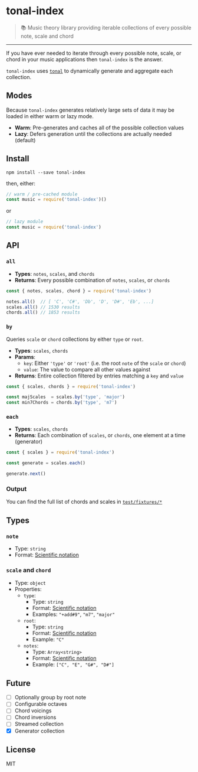 # tonal-index

> :books: Music theory library providing iterable collections of every possible note, scale and chord

---

If you have ever needed to iterate through every possible note, scale, or chord in your music applications then `tonal-index` is the answer.

`tonal-index` uses [`tonal`](https://npmjs.com/tonal) to dynamically generate and aggregate each collection.

## Modes

Because `tonal-index` generates relatively large sets of data it may be loaded in either warm or lazy mode.

- **Warm**: Pre-generates and caches all of the possible collection values
- **Lazy**: Defers generation until the collections are actually needed (default)

## Install

`npm install --save tonal-index`

then, either:

```js
// warm / pre-cached module
const music = require('tonal-index')()
```

or

```js
// lazy module
const music = require('tonal-index')
```

## API

### `all`

- **Types**: `notes`, `scales`, and `chords`
- **Returns**: Every possible combination of `notes`, `scales`, or `chords`

```js
const { notes, scales, chord } = require('tonal-index')

notes.all()  // [ 'C', 'C#', 'Db', 'D', 'D#', 'Eb', ...]
scales.all() // 1530 results
chords.all() // 1853 results
```

### `by`

Queries `scale` or `chord` collections by either `type` or `root`.

- **Types**: `scales`, `chords`
- **Params**:
  * `key`: Either `'type'` or `'root'` (i.e. the root `note` of the `scale` or `chord`)
  * `value`: The value to compare all other values against
- **Returns**: Entire collection filtered by entries matching a `key` and `value`

```js
const { scales, chords } = require('tonal-index')

const majScales  = scales.by('type', 'major')
const min7Chords = chords.by('type', 'm7')
```

### `each`

- **Types**: `scales`, `chords`
- **Returns**: Each combination of `scales`, or `chords`, one element at a time (generator)

```js
const { scales } = require('tonal-index')

const generate = scales.each()

generate.next()
```

### Output

You can find the full list of chords and scales in [`test/fixtures/*`](https://github.com/slurmulon/tonal-index/tree/master/test/fixtures)

## Types

### `note`
- Type: `string`
- Format: [Scientific notation](https://en.wikipedia.org/wiki/Scientific_notation)

### `scale` and `chord`
- Type: `object`
- Properties:
  - `type`:
    - Type: `string`
    - Format: [Scientific notation](https://en.wikipedia.org/wiki/Scientific_notation)
    - Examples: `"+add#9"`, `"m7"`, `"major"`
  - `root`:
    - Type: `string`
    - Format: [Scientific notation](https://en.wikipedia.org/wiki/Scientific_notation)
    - Example: `"C"`
  - `notes`:
    - Type: `Array<string>`
    - Format: [Scientific notation](https://en.wikipedia.org/wiki/Scientific_notation)
    - Example: `["C", "E", "G#", "D#"]`



## Future

- [ ] Optionally group by root note
- [ ] Configurable octaves
- [ ] Chord voicings
- [ ] Chord inversions
- [ ] Streamed collection
- [x] Generator collection

## License

MIT
